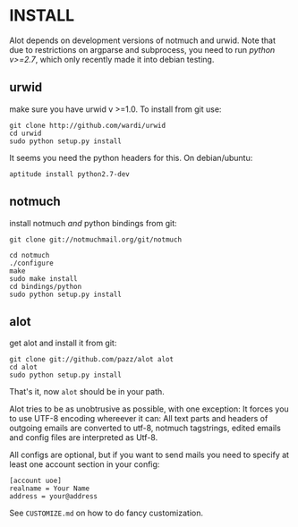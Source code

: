 INSTALL
=======

Alot depends on development versions of notmuch and urwid. Note that due to restrictions
on argparse and subprocess, you need to run *python v>=2.7*, which only recently made it
into debian testing.

urwid
-----
make sure you have urwid v >=1.0. To install from git use:

    git clone http://github.com/wardi/urwid
    cd urwid
    sudo python setup.py install

It seems you need the python headers for this. On debian/ubuntu:

    aptitude install python2.7-dev


notmuch
-------
install notmuch *and* python bindings from git:

    git clone git://notmuchmail.org/git/notmuch

    cd notmuch
    ./configure
    make
    sudo make install
    cd bindings/python
    sudo python setup.py install


alot
----
get alot and install it from git:

    git clone git://github.com/pazz/alot alot
    cd alot
    sudo python setup.py install

That's it, now `alot` should be in your path.

Alot tries to be as unobtrusive as possible, with one exception: It forces you to use
UTF-8 encoding whereever it can: All text parts and headers of outgoing emails are
converted to utf-8, notmuch tagstrings, edited emails and config files are interpreted as
Utf-8.

All configs are optional, but if you want to send mails you need to specify at least one
account section in your config:

    [account uoe]
    realname = Your Name
    address = your@address

See `CUSTOMIZE.md` on how to do fancy customization.
